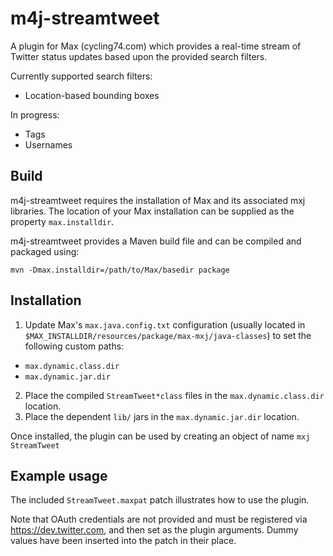 **m4j-streamtweet**
===================

A plugin for Max (cycling74.com) which provides a real-time stream of Twitter status 
updates based upon the provided search filters.
 
Currently supported search filters:
 * Location-based bounding boxes
 
In progress:
 * Tags
 * Usernames

Build
-----

m4j-streamtweet requires the installation of Max and its associated mxj libraries. The location of 
your Max installation can be supplied as the property `max.installdir`.

m4j-streamtweet provides a Maven build file and can be compiled and packaged using:

`mvn -Dmax.installdir=/path/to/Max/basedir package`

Installation
------------

1. Update Max's `max.java.config.txt` configuration (usually located in 
`$MAX_INSTALLDIR/resources/package/max-mxj/java-classes`) to set the following custom paths:
 * `max.dynamic.class.dir`
 * `max.dynamic.jar.dir`

2. Place the compiled `StreamTweet*class` files in the `max.dynamic.class.dir` location.
3. Place the dependent `lib/` jars in the `max.dynamic.jar.dir` location.

Once installed, the plugin can be used by creating an object of name `mxj StreamTweet`

Example usage
-------------

The included `StreamTweet.maxpat` patch illustrates how to use the plugin.

Note that OAuth credentials are not provided and must be registered via https://dev.twitter.com, and then set as the plugin arguments.
Dummy values have been inserted into the patch in their place.








